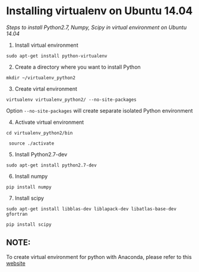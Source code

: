 # Installing virtualenv on Ubuntu 14.04

*Steps to install Python2.7, Numpy, Scipy in virtual environment on Ubuntu 14.04*

1.   Install virtual environment

``sudo apt-get install python-virtualenv``

2.   Create a directory where you want to install Python

``mkdir ~/virtualenv_python2``

3.   Create virtal environment

``virtualenv virtualenv_python2/ --no-site-packages``

Option ``--no-site-packages`` will create separate isolated Python environment

4.   Activate virtual environment

``cd virtualenv_python2/bin``

`` source ./activate``

5.   Install Python2.7-dev

``sudo apt-get install python2.7-dev``

6.   Install numpy 

``pip install numpy``

7.   Install scipy

``sudo apt-get install libblas-dev liblapack-dev libatlas-base-dev gfortran``

``pip install scipy``

## NOTE: 

To create virtual environment for python with Anaconda, please refer to this [website](https://uoa-eresearch.github.io/eresearch-cookbook/recipe/2014/11/20/conda/)
